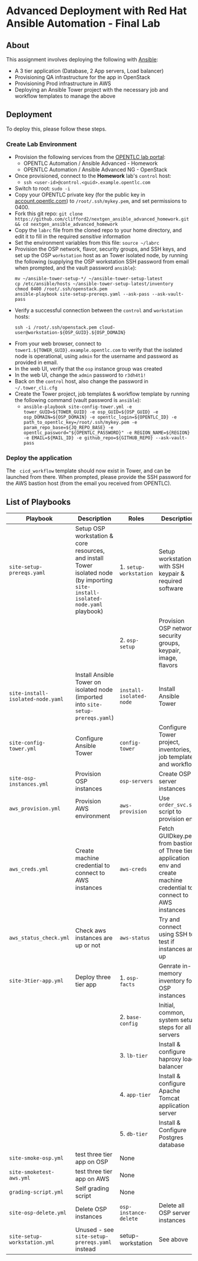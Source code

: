 # Advanced Deployment with Red Hat Ansible Automation - Final Lab

## About

This assignment involves deploying the following with [Ansible](https://ansible.com/):

- A 3 tier application (Database, 2 App servers, Load balancer)
- Provisioning QA infrastructure for the app in OpenStack
- Provisioning Prod infrastructure in AWS
- Deploying an Ansible Tower project with the necessary job and workflow templates to manage the above

## Deployment

To deploy this, please follow these steps.

### Create Lab Environment

- Provision the following services from the [OPENTLC lab portal](https://labs.opentlc.com/):
	- OPENTLC Automation / Ansible Advanced - Homework
	- OPENTLC Automation / Ansible Advanced NG - OpenStack
- Once provisioned, connect to the **Homework** lab's `control` host:
	- `ssh <user-id>@control.<guid>.example.opentlc.com`
- Switch to root: `sudo -i`
- Copy your OPENTLC private key (for the public key in [account.opentlc.com](https://account.opentlc.com/account/)) to `/root/.ssh/mykey.pem`, and set permissions to 0400.
- Fork this git repo: `git clone https://github.com/clifford2/nextgen_ansible_advanced_homework.git && cd nextgen_ansible_advanced_homework`
- Copy the `labrc` file from the cloned repo to your home directory, and edit it to fill in the required *sensitive* information
- Set the environment variables from this file: `source ~/labrc`
- Provision the OSP network, flavor, security groups, and SSH keys, and set up the OSP `workstation` host as an Tower isolated node, by running the following (supplying the OSP workstation SSH password from email when prompted, and the vault password `ansible`):
	```
	mv ~/ansible-tower-setup-*/ ~/ansible-tower-setup-latest
	cp /etc/ansible/hosts ~/ansible-tower-setup-latest/inventory
	chmod 0400 /root/.ssh/openstack.pem
	ansible-playbook site-setup-prereqs.yaml --ask-pass --ask-vault-pass
	```
- Verify a successful connection between the `control` and `workstation` hosts:
	```
	ssh -i /root/.ssh/openstack.pem cloud-user@workstation-${OSP_GUID}.${OSP_DOMAIN}
	```
- From your web browser, connect to `tower1.${TOWER_GUID}.example.opentlc.com` to verify that the isolated node is operational, using `admin` for the username and password as provided in email.
- In the web UI, verify that the `osp` instance group was created
- In the web UI, change the `admin` password to `r3dh4t1!`
- Back on the `control` host, also change the password in `~/.tower_cli.cfg`
- Create the Tower project, job templates & workflow template by running the following command (vault password is `ansible`):
	- `ansible-playbook site-config-tower.yml -e tower_GUID=${TOWER_GUID} -e osp_GUID=${OSP_GUID} -e osp_DOMAIN=${OSP_DOMAIN} -e opentlc_login=${OPENTLC_ID} -e path_to_opentlc_key=/root/.ssh/mykey.pem -e param_repo_base=${JQ_REPO_BASE} -e opentlc_password="${OPENTLC_PASSWORD}" -e REGION_NAME=${REGION} -e EMAIL=${MAIL_ID} -e github_repo=${GITHUB_REPO} --ask-vault-pass`

### Deploy the application

The ` cicd_workflow` template should now exist in Tower, and can be launched from there.
When prompted, please provide the SSH password for the AWS bastion host (from the email you received from OPENTLC).

## List of Playbooks

| Playbook | Description | Roles | Description |
| -------- | ----------- | ----- | ----------- |
| `site-setup-prereqs.yaml` | Setup OSP workstation & core resources, and install Tower isolated node (by importing `site-install-isolated-node.yaml` playbook) | 1. `setup-workstation` | Setup workstation with SSH keypair & required software |
| | | 2. `osp-setup` | Provision OSP network, security groups, keypair, image, flavors |
| `site-install-isolated-node.yaml` | Install Ansible Tower on isolated node (imported into `site-setup-prereqs.yaml`) | `install-isolated-node` | Install Ansible Tower |
| `site-config-tower.yml` | Configure Ansible Tower | `config-tower` | Configure Tower project, inventories, job templates and workflow |
| `site-osp-instances.yml` | Provision OSP instances | `osp-servers` | Create OSP server instances |
| `aws_provision.yml` | Provision AWS environment | `aws-provision` | Use `order_svc.sh` script to provision env |
| `aws_creds.yml` | Create machine credential to connect to AWS instances | `aws-creds` | Fetch GUIDkey.pem from bastion of Three tier application env and create machine credential to connect to AWS instances |
| `aws_status_check.yml` | Check aws instances are up or not | `aws-status` | Try and connect using SSH to test if instances are up |
| `site-3tier-app.yml` | Deploy three tier app | 1. `osp-facts` | Genrate in-memory inventory for OSP instances |
| | | 2. `base-config` | Initial, common, system setup steps for all servers |
| | | 3. `lb-tier` | Install & configure haproxy load balancer |
| | | 4. `app-tier` | Install & configure Apache Tomcat application server |
| | | 5. `db-tier` | Install & Configure Postgres database |
| `site-smoke-osp.yml` | test three tier app on OSP | None |
| `site-smoketest-aws.yml` | test three tier app on AWS | None |
| `grading-script.yml` | Self grading script | None |
| `site-osp-delete.yml` | Delete OSP instances | `osp-instance-delete` | Delete all OSP server instances |
| `site-setup-workstation.yml` | Unused - see `site-setup-prereqs.yaml` instead | setup-workstation | See above |
